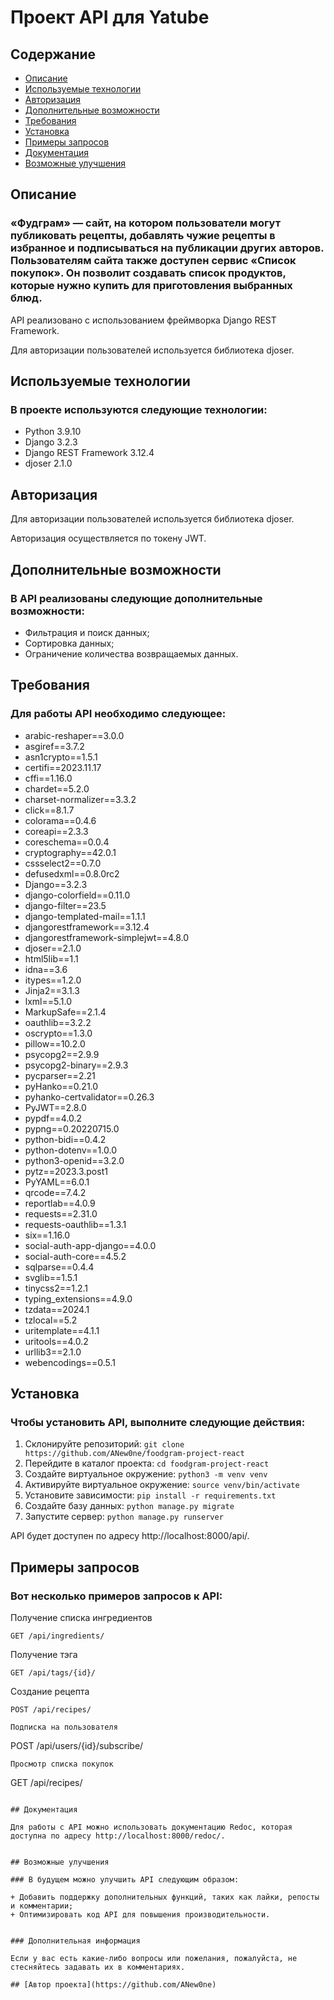 # Проект API для Yatube

## Содержание
+ [Описание](#описание)
+ [Используемые технологии](#используемые-технологии)
+ [Авторизация](#авторизация)
+ [Дополнительные возможности](#дополнительные-возможности)
+ [Требования](#требования)
+ [Установка](#установка)
+ [Примеры запросов](#примеры-запросов)
+ [Документация](#документация)
+ [Возможные улучшения](#возможные-улучшения)

## Описание 

### «Фудграм» — сайт, на котором пользователи могут публиковать рецепты, добавлять чужие рецепты в избранное и подписываться на публикации других авторов. Пользователям сайта также доступен сервис «Список покупок». Он позволит создавать список продуктов, которые нужно купить для приготовления выбранных блюд.

API реализовано с использованием фреймворка Django REST Framework. 

Для авторизации пользователей используется библиотека djoser.


## Используемые технологии

### В проекте используются следующие технологии:

+ Python 3.9.10
+ Django 3.2.3
+ Django REST Framework 3.12.4
+ djoser 2.1.0


## Авторизация

Для авторизации пользователей используется библиотека djoser. 

Авторизация осуществляется по токену JWT.


## Дополнительные возможности

### В API реализованы следующие дополнительные возможности:

+ Фильтрация и поиск данных;
+ Сортировка данных;
+ Ограничение количества возвращаемых данных.


## Требования

### Для работы API необходимо следующее:

+ arabic-reshaper==3.0.0
+ asgiref==3.7.2
+ asn1crypto==1.5.1
+ certifi==2023.11.17
+ cffi==1.16.0
+ chardet==5.2.0
+ charset-normalizer==3.3.2
+ click==8.1.7
+ colorama==0.4.6
+ coreapi==2.3.3
+ coreschema==0.0.4
+ cryptography==42.0.1
+ cssselect2==0.7.0
+ defusedxml==0.8.0rc2
+ Django==3.2.3
+ django-colorfield==0.11.0
+ django-filter==23.5
+ django-templated-mail==1.1.1
+ djangorestframework==3.12.4
+ djangorestframework-simplejwt==4.8.0
+ djoser==2.1.0
+ html5lib==1.1
+ idna==3.6
+ itypes==1.2.0
+ Jinja2==3.1.3
+ lxml==5.1.0
+ MarkupSafe==2.1.4
+ oauthlib==3.2.2
+ oscrypto==1.3.0
+ pillow==10.2.0
+ psycopg2==2.9.9
+ psycopg2-binary==2.9.3
+ pycparser==2.21
+ pyHanko==0.21.0
+ pyhanko-certvalidator==0.26.3
+ PyJWT==2.8.0
+ pypdf==4.0.2
+ pypng==0.20220715.0
+ python-bidi==0.4.2
+ python-dotenv==1.0.0
+ python3-openid==3.2.0
+ pytz==2023.3.post1
+ PyYAML==6.0.1
+ qrcode==7.4.2
+ reportlab==4.0.9
+ requests==2.31.0
+ requests-oauthlib==1.3.1
+ six==1.16.0
+ social-auth-app-django==4.0.0
+ social-auth-core==4.5.2
+ sqlparse==0.4.4
+ svglib==1.5.1
+ tinycss2==1.2.1
+ typing_extensions==4.9.0
+ tzdata==2024.1
+ tzlocal==5.2
+ uritemplate==4.1.1
+ uritools==4.0.2
+ urllib3==2.1.0
+ webencodings==0.5.1


## Установка

### Чтобы установить API, выполните следующие действия:

1. Склонируйте репозиторий:
`
git clone https://github.com/ANew0ne/foodgram-project-react
`
2. Перейдите в каталог проекта:
`
cd foodgram-project-react
`
3. Создайте виртуальное окружение:
`
python3 -m venv venv
`
4. Активируйте виртуальное окружение:
`
source venv/bin/activate
`
5. Установите зависимости:
`
pip install -r requirements.txt
`
6. Создайте базу данных:
`
python manage.py migrate
`
7. Запустите сервер:
`
python manage.py runserver
`

API будет доступен по адресу http://localhost:8000/api/.


## Примеры запросов

### Вот несколько примеров запросов к API:

Получение списка ингредиентов
```
GET /api/ingredients/

```
Получение тэга
```
GET /api/tags/{id}/
```
Создание рецепта
```
POST /api/recipes/

Подписка на пользователя
```
POST /api/users/{id}/subscribe/
```
Просмотр списка покупок
```
GET /api/recipes/
```

## Документация

Для работы с API можно использовать документацию Redoc, которая доступна по адресу http://localhost:8000/redoc/.


## Возможные улучшения

### В будущем можно улучшить API следующим образом:

+ Добавить поддержку дополнительных функций, таких как лайки, репосты и комментарии;
+ Оптимизировать код API для повышения производительности.


### Дополнительная информация

Если у вас есть какие-либо вопросы или пожелания, пожалуйста, не стесняйтесь задавать их в комментариях.

## [Автор проекта](https://github.com/ANew0ne)

